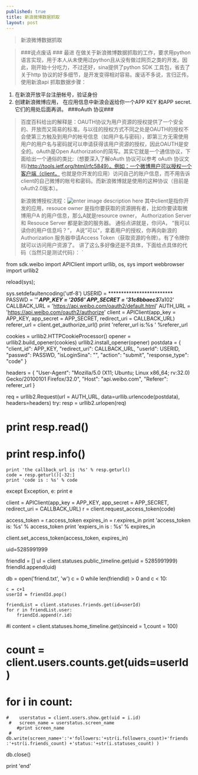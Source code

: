```yaml
---
published: true
title: 新浪微博数据抓取
layout: post
---
```

>新浪微博数据抓取

>###说点废话 ###
>最进 在做关于新浪微博数据抓取的工作，要求用python语言实现，用于本人从未使用过python且从没有做过网页之类的开发。因此，刚开始十分吃力，不过还好，sina提供了python SDK 工具包，省去了关于http 协议的好多细节，是开发变得相对容易。废话不多说，言归正传。
>使用新浪api 抓取数据步骤：
>

 1. 在新浪开放平台注册帐号，验证身份
 2. 创建新浪微博应用， 在应用信息中新浪会返给你一个APP KEY 和APP secret. 它们的用处后面再讲。
###oAuth 协议###
>百度百科给出的解释是：OAUTH协议为用户资源的授权提供了一个安全的、开放而又简易的标准。与以往的授权方式不同之处是OAUTH的授权不会使第三方触及到用户的帐号信息（如用户名与密码），即第三方无需使用用户的用户名与密码就可以申请获得该用户资源的授权，因此OAUTH是安全的。oAuth是Open Authorization的简写。其实它就是一个通信协议，下面给出一个通俗的类比:（想要深入了解oAuth 协议可以参考 oAuth 协议文档(http://tools.ietf.org/html/rfc5849）。例如：一个微博用户可以授权一个客户端（client， 也就是你开发的应用）访问自己的账户信息，而不用告诉client的自己微博的帐号和密码。而新浪微博就是使用的这种协议（目前是oAuth2.0版本）。
>
>新浪微博授权流程：![enter image description here](http://www.sinaimg.cn/blog/developer/wiki/oAuth2_01.gif)
>其中client是指你开发的应用，resouce owner 是指你要获取的资源拥有者，比如你要读取微博用户A 的用户信息，那么A就是resource owner， Authorization Server 和 Resouce Server 都是新浪的服务器。
>通俗点讲就是，你问A， “我可以读你的用户信息吗？”， A说”可以”，拿着用户的授权，你再向新浪的Authorization 服务器申请Access Token（获取资源的令牌）。有了令牌你就可以访问用户资源了。 讲了这么多好像还是不具体，下面给点具体的代码（当然只是测试代码）：
>`

from sdk.weibo import APIClient
import urllib, os, sys
import webbrowser
import urllib2

reload(sys);

sys.setdefaultencoding('utf-8')
USERID = *************************
PASSWD = '***********************'
APP_KEY = '2056******'
APP_SECRET = '31c8bbaec3*****************7a102'
CALLBACK_URL = 'https://api.weibo.com/oauth2/default.html'
AUTH_URL = 'https://api.weibo.com/oauth2/authorize'
client = APIClient(app_key = APP_KEY,
        app_secret = APP_SECRET, redirect_uri = CALLBACK_URL)
referer_url = client.get_authorize_url()
print 'referer_url is:%s ' %referer_url


cookies = urllib2.HTTPCookieProcessor()
opener = urllib2.build_opener(cookies)
urllib2.install_opener(opener)
postdata = {
    "client_id": APP_KEY,
    "redirect_uri": CALLBACK_URL,
    "userId": USERID,
    "passwd": PASSWD,
    "isLoginSina": "",
    "action": "submit",
    "response_type": "code"
}

headers = {
    "User-Agent": "Mozilla/5.0 (X11; Ubuntu; Linux x86_64; rv:32.0) Gecko/20100101 Firefox/32.0",
    "Host": "api.weibo.com",
    "Referer": referer_url
}

req = urllib2.Request(url = AUTH_URL, data=urllib.urlencode(postdata), headers=headers)
try:
    resp = urllib2.urlopen(req)
   # print resp.read()
   # print resp.info()
    print 'the callback_url is :%s' % resp.geturl()
    code = resp.geturl()[-32:]
    print 'code is : %s' % code
except Exception, e:
    print e

client = APIClient(app_key = APP_KEY,
        app_secret = APP_SECRET, redirect_uri = CALLBACK_URL)
r = client.request_access_token(code)

access_token = r.access_token
expires_in = r.expires_in
print 'access_token is: %s' % access_token
print 'expiers_in is : %s' % expires_in

client.set_access_token(access_token, expires_in)

uid=5285991999

friendId = []
ul = client.statuses.public_timeline.get(uid = 5285991999)
friendId.append(uid)

db = open('friend.txt', 'w')
c = 0
while len(friendId) > 0 and c < 10:
     
    c = c+1
    userId = friendId.pop()
  
    friendList = client.statuses.friends.get(id=userId)
    for r in friendList.user:
        friendId.append(r.id)
  #i  content = client.statuses.home_timeline.get(sinceid = 1,count = 100)
   # count = client.users.counts.get(uids=userId)
   # for i in count:
    #    userstatus = client.users.show.get(uid = i.id)
     #   screen_name = userstatus.screen_name
        #print screen_name
     #   db.write(screen_name+':'+'followers:'+str(i.followers_count)+'friends :'+str(i.friends_count) +'status:'+str(i.statuses_count) )
    
db.close()

print 'end'
